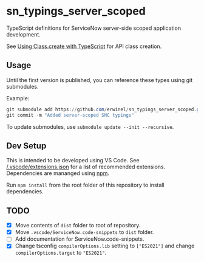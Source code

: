 # sn_typings_server_scoped

TypeScript definitions for ServiceNow server-side scoped application development.

See [Using Class.create with TypeScript](./$$class.md) for API class creation.

## Usage

Until the first version is published, you can reference these types using git submodules.

Example:

```powershell
git submodule add https://github.com/erwinel/sn_typings_server_scoped.git types/snc
git commit -m "Added server-scoped SNC typings"
```

To update submodules, use `submodule update --init --recursive`.

## Dev Setup

This is intended to be developed using VS Code. See [/.vscode/extensions.json](./.vscode/extensions.json) for a list of recommended extensions. Dependencies are mananged using [npm](https://www.npmjs.com/).

Run `npm install` from the root folder of this repository to install dependencies.

## TODO

- [X] Move contents of `dist` folder to root of repository.
- [X] Move `.vscode/ServiceNow.code-snippets` to `dist` folder.
- [ ] Add documentation for ServiceNow.code-snippets.
- [X] Change tsconfig `compilerOptions.lib` setting to `["ES2021"]` and change `compilerOptions.target` to `"ES2021"`.
